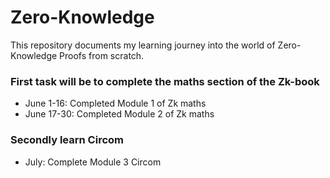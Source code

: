 # Zero-Knowledge
This repository documents my learning journey into the world of Zero-Knowledge Proofs from scratch.

### First task will be to complete the maths section of the Zk-book

- June 1-16: Completed Module 1 of Zk maths
- June 17-30: Completed Module 2 of Zk maths

### Secondly learn Circom
- July: Complete Module 3 Circom
